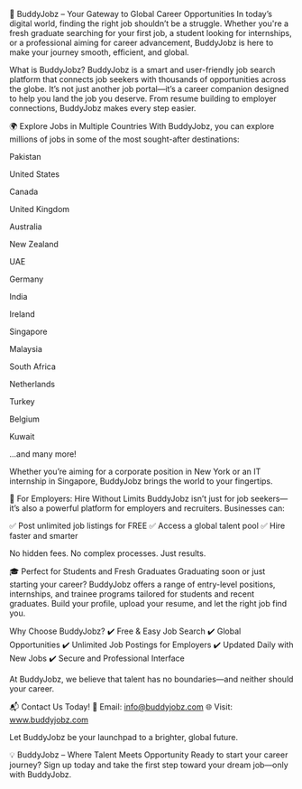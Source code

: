 🌟 BuddyJobz – Your Gateway to Global Career Opportunities
In today’s digital world, finding the right job shouldn’t be a struggle. Whether you're a fresh graduate searching for your first job, a student looking for internships, or a professional aiming for career advancement, BuddyJobz is here to make your journey smooth, efficient, and global.

What is BuddyJobz?
BuddyJobz is a smart and user-friendly job search platform that connects job seekers with thousands of opportunities across the globe. It’s not just another job portal—it’s a career companion designed to help you land the job you deserve. From resume building to employer connections, BuddyJobz makes every step easier.

🌍 Explore Jobs in Multiple Countries
With BuddyJobz, you can explore millions of jobs in some of the most sought-after destinations:

Pakistan

United States

Canada

United Kingdom

Australia

New Zealand

UAE

Germany

India

Ireland

Singapore

Malaysia

South Africa

Netherlands

Turkey

Belgium

Kuwait

...and many more!

Whether you’re aiming for a corporate position in New York or an IT internship in Singapore, BuddyJobz brings the world to your fingertips.

💼 For Employers: Hire Without Limits
BuddyJobz isn’t just for job seekers—it’s also a powerful platform for employers and recruiters. Businesses can:

✅ Post unlimited job listings for FREE
✅ Access a global talent pool
✅ Hire faster and smarter

No hidden fees. No complex processes. Just results.

🎓 Perfect for Students and Fresh Graduates
Graduating soon or just starting your career? BuddyJobz offers a range of entry-level positions, internships, and trainee programs tailored for students and recent graduates. Build your profile, upload your resume, and let the right job find you.

Why Choose BuddyJobz?
✔️ Free & Easy Job Search
✔️ Global Opportunities
✔️ Unlimited Job Postings for Employers
✔️ Updated Daily with New Jobs
✔️ Secure and Professional Interface

At BuddyJobz, we believe that talent has no boundaries—and neither should your career.

📬 Contact Us Today!
📧 Email: info@buddyjobz.com
🌐 Visit: www.buddyjobz.com

Let BuddyJobz be your launchpad to a brighter, global future.

💡 BuddyJobz – Where Talent Meets Opportunity
Ready to start your career journey?
Sign up today and take the first step toward your dream job—only with BuddyJobz.
